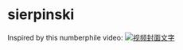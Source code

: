 # sierpinski
Inspired by this numberphile video:
[![视频封面文字](https://img.youtube.com/vi/FnRhnZbDprE/0.jpg)](https://www.youtube.com/watch?v=FnRhnZbDprE)
